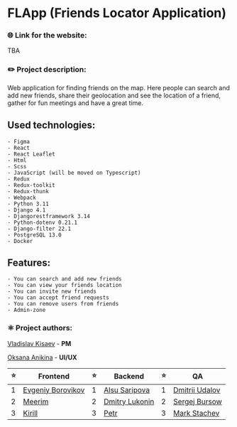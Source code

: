 # FLApp (Friends Locator Application)

### 🌐 Link for the website:

TBA

### ✏️ Project description:

Web application for finding friends on the map. Here people can search and add new friends, share their geolocation and see the location of a friend, gather for fun meetings and have a great time.

Used technologies:
-
    - Figma
    - React
    - React Leaflet
    - Html
    - Scss
    - JavaScript (will be moved on Typescript)
    - Redux
    - Redux-toolkit
    - Redux-thunk
    - Webpack
    - Python 3.11
    - Django 4.1
    - Djangorestframework 3.14
    - Python-dotenv 0.21.1
    - Django-filter 22.1
    - PostgreSQL 13.0
    - Docker
    
Features:
-
    - You can search and add new friends
    - You can view your friends location
    - You can invite new friends
    - You can accept friend requests
    - You can remove users from friends
    - Admin-zone

### ⚛️ Project authors:

[Vladislav Kisaev](https://github.com/jack_sparrow_ad) - **PM** 

[Oksana Anikina](https://github.com/OksiAnikdsgn) - **UI/UX**  

|⭐️| Frontend |⭐️| Backend |⭐️| QA |  
|-|-|-|-|-|-|   
|1|[Evgeniy Borovikov](https://github.com/evvlboro)|1|[Alsu Saripova](https://github.com/justel-seth)|1| [Dmitrii Udalov](https://github.com/DmitriiUdalov)|  
|2|[Meerim](https://github.com/W66LIW)|2|[Dmitry Lukonin](https://github.com/LukoninDmitryPy)|2| [Sergej Bursow](https://github.com/SergejBursow)|  
|3|[Kirill](https://github.com/KirillDemyanenko)|3| [Petr](https://github.com/tenser-pit)|3|[Mark Stachev](https://github.com/MarkStachev)|
